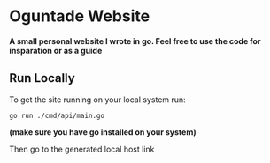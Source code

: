 # Oguntade Website
#### A small personal website I wrote in go. Feel free to use the code for insparation or as a guide


## Run Locally

To get the site running on your local system run:

```bash
go run ./cmd/api/main.go
```
**(make sure you have go installed on your system)**

Then go to the generated local host link

